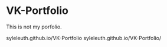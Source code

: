 # VK-Portfolio

This is not my porfolio.

syleleuth.github.io/VK-Portfolio
syleleuth.github.io/VK-Portfolio/
